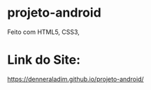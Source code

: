 # projeto-android

Feito com HTML5, CSS3, 


# Link do Site:

https://denneraladim.github.io/projeto-android/
